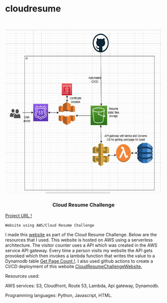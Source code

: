 # cloudresume
<br />

<p align="center">
  <a href="img/">
    <img src="CloudArchitecture.jfif" alt="Architecture" width="821" height="527">
  </a>
  <h3 align="center">Cloud Resume Challenge</h3>
  <a href="https://raghuerumal.link">Project URL !</a>
<p align="center">

    Website using AWS/Cloud Resume Challenge
I made this <a href="https://raghuerumal.link">website</a> as part of the Cloud Resume Challenge. Below are the resources that I used. This website is hosted on AWS using a serverless architecture. The visitor counter uses a API which was created in the AWS service API gateway. Every time a person visits my website the API gets provoked which then invokes a lambda function that writes the value to a Dynamodb table <a href="https://s9p5m2afg2.execute-api.us-east-1.amazonaws.com/cloud">Get Page Count !</a>. I also used github actions to create a CI/CD deployment of this website <a href="https://cloudresumechallenge.dev/docs/the-challenge/aws">CloudResumeChallengeWebsite. </a>

Resources used:

AWS services:
S3,
Cloudfront,
Route 53,
Lambda,
Api gateway,
Dynamodb.
  
Programming languages:
Python,
Javascript,
HTML.
    <br />
  </p>




